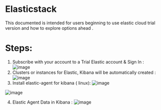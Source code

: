 # Elasticstack
This documented is intended for users beginning to use elastic cloud trial version and how to explore options ahead . 

# Steps: 
1. Subscribe with your account to a Trial Elastic account & Sign In :
![image](https://user-images.githubusercontent.com/50335583/139026490-97d44592-4bd5-488e-99bd-a9579f55e2ee.png)
2. Clusters or instances for Elastic, Kibana will be automatically created : 
![image](https://user-images.githubusercontent.com/50335583/139026597-6479d58b-9ce0-4952-8566-b0039515a289.png)
3. Install elastic-agent for kibana ( linux):
 ![image](https://user-images.githubusercontent.com/50335583/139027832-0e32d47c-cf35-4ae8-9e26-704fb77364c3.png)

 ![image](https://user-images.githubusercontent.com/50335583/139027745-92d836b2-add2-497c-b313-cfb020b1f82c.png)
 
 4. Elastic Agent Data in Kibana :
![image](https://user-images.githubusercontent.com/50335583/139028355-9d2eb7f6-69bc-4d8b-9b81-3e95f79989db.png)

